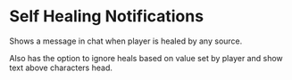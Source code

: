 # Self Healing Notifications
Shows a message in chat when player is healed by any source.

Also has the option to ignore heals based on value set by player and show text above characters head.